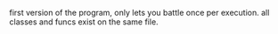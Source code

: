 first version of the program, only lets you battle once per execution. all classes and funcs exist on the same file.
